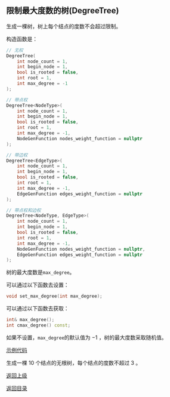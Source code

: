 ## 限制最大度数的树(DegreeTree)

生成一棵树，树上每个结点的度数不会超过限制。

构造函数是：
```cpp
// 无权
DegreeTree(
    int node_count = 1, 
    int begin_node = 1, 
    bool is_rooted = false, 
    int root = 1, 
    int max_degree = -1
);

// 带点权
DegreeTree<NodeType>(
    int node_count = 1, 
    int begin_node = 1, 
    bool is_rooted = false, 
    int root = 1, 
    int max_degree = -1,
    NodeGenFunction nodes_weight_function = nullptr
);

// 带边权
DegreeTree<EdgeType>(
    int node_count = 1, 
    int begin_node = 1, 
    bool is_rooted = false, 
    int root = 1, 
    int max_degree = -1,
    EdgeGenFunction edges_weight_function = nullptr
);

// 带点权和边权
DegreeTree<NodeType, EdgeType>(
    int node_count = 1, 
    int begin_node = 1, 
    bool is_rooted = false, 
    int root = 1, 
    int max_degree = -1,
    NodeGenFunction nodes_weight_function = nullptr,
    EdgeGenFunction edges_weight_function = nullptr
);
```

树的最大度数是`max_degree`。

可以通过以下函数去设置：

```cpp
void set_max_degree(int max_degree);
```

可以通过以下函数去获取：

```cpp
int& max_degree();
int cmax_degree() const;
```

如果不设置，`max_degree`的默认值为 $-1$ ，树的最大度数采取随机值。

[示例代码](../../../examples/degree_tree.cpp)

生成一棵 $10$ 个结点的无根树，每个结点的度数不超过 $3$ 。

[返回上级](./summary.md)

[返回目录](../../home.md)